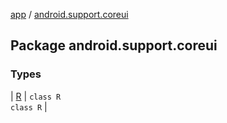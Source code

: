 [app](../index.md) / [android.support.coreui](.)

## Package android.support.coreui

### Types

| [R](-r/index.md) | `class R`<br>`class R` |

